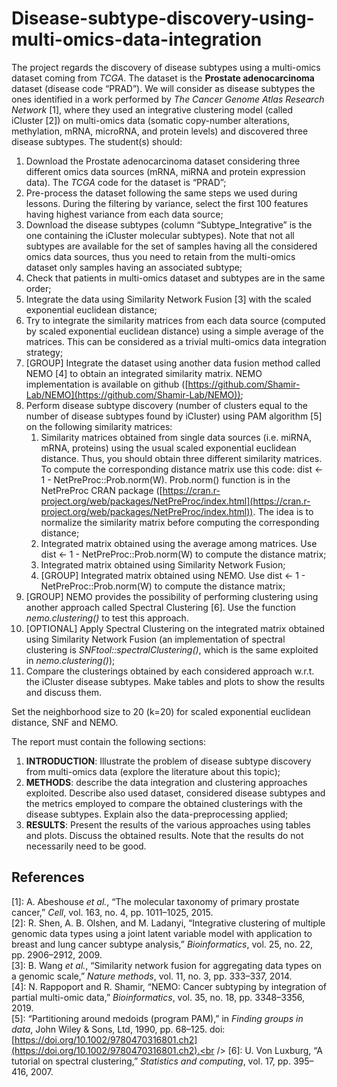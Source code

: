 # Disease-subtype-discovery-using-multi-omics-data-integration

The project regards the discovery of disease subtypes using a multi-omics dataset coming from _TCGA_. The dataset is the **Prostate adenocarcinoma** dataset (disease code “PRAD”). We will consider as disease subtypes the ones identified in a work performed by _The Cancer Genome Atlas Research Network_ [1], where they used an integrative clustering model (called iCluster [2]) on multi-omics data (somatic copy-number alterations, methylation, mRNA, microRNA, and protein levels) and discovered three disease subtypes. The student(s) should:

1. Download the Prostate adenocarcinoma dataset considering three different omics data sources (mRNA, miRNA and protein expression data). The _TCGA_ code for the dataset is “PRAD”;
2. Pre-process the dataset following the same steps we used during lessons. During the filtering by variance, select the first $100$ features having highest variance from each data source;
3. Download the disease subtypes (column “Subtype\_Integrative” is the one containing the iCluster molecular subtypes). Note that not all subtypes are available for the set of samples having all the considered omics data sources, thus you need to retain from the multi-omics dataset only samples having an associated subtype;
4. Check that patients in multi-omics dataset and subtypes are in the same order;
5. Integrate the data using Similarity Network Fusion [3] with the scaled exponential euclidean distance;
6. Try to integrate the similarity matrices from each data source (computed by scaled exponential euclidean distance) using a simple average of the matrices. This can be considered as a trivial multi-omics data integration strategy;
7. [GROUP] Integrate the dataset using another data fusion method called NEMO [4] to obtain an integrated similarity matrix. NEMO implementation is available on github ([https://github.com/Shamir-Lab/NEMO](https://github.com/Shamir-Lab/NEMO));
8. Perform disease subtype discovery (number of clusters equal to the number of disease subtypes found by iCluster) using PAM algorithm [5] on the following similarity matrices:
	1. Similarity matrices obtained from single data sources (i.e. miRNA, mRNA, proteins) using the usual scaled exponential euclidean distance. Thus, you should obtain three different similarity matrices. To compute the corresponding distance matrix use this code: dist <- 1 - NetPreProc::Prob.norm(W). Prob.norm() function is in the NetPreProc CRAN package ([https://cran.r-project.org/web/packages/NetPreProc/index.html](https://cran.r-project.org/web/packages/NetPreProc/index.html)). The idea is to normalize the similarity matrix before computing the corresponding distance;
	2. Integrated matrix obtained using the average among matrices. Use dist <- 1 - NetPreProc::Prob.norm(W) to compute the distance matrix;
	3. Integrated matrix obtained using Similarity Network Fusion;
	4. [GROUP] Integrated matrix obtained using NEMO. Use dist <- 1 - NetPreProc::Prob.norm(W) to compute the distance matrix;
9. [GROUP] NEMO provides the possibility of performing clustering using another approach called Spectral Clustering [6]. Use the function *nemo.clustering()* to test this approach.
10. [OPTIONAL] Apply Spectral Clustering on the integrated matrix obtained using Similarity Network Fusion (an implementation of spectral clustering is *SNFtool::spectralClustering()*, which is the same exploited in *nemo.clustering()*);
11. Compare the clusterings obtained by each considered approach w.r.t. the iCluster disease subtypes. Make tables and plots to show the results and discuss them.

Set the neighborhood size to 20 (k=20) for scaled exponential euclidean distance, SNF and NEMO.

The report must contain the following sections:

1. **INTRODUCTION**: Illustrate the problem of disease subtype discovery from multi-omics data (explore the literature about this topic);
2. **METHODS**: describe the data integration and clustering approaches exploited. Describe also used dataset, considered disease subtypes and the metrics employed to compare the obtained clusterings with the disease subtypes. Explain also the data-preprocessing applied;
3. **RESULTS**: Present the results of the various approaches using tables and plots. Discuss the obtained results. Note that the results do not necessarily need to be good.


## References

[1]: A. Abeshouse *et al.*, “The molecular taxonomy of primary prostate cancer,” *Cell*, vol. 163, no. 4, pp. 1011–1025, 2015.<br />
[2]: R. Shen, A. B. Olshen, and M. Ladanyi, “Integrative clustering of multiple genomic data types using a joint latent variable model with application to breast and lung cancer subtype analysis,” *Bioinformatics*, vol. 25, no. 22, pp. 2906–2912, 2009.<br />
[3]: B. Wang *et al.*, “Similarity network fusion for aggregating data types on a genomic scale,” *Nature methods*, vol. 11, no. 3, pp. 333–337, 2014.<br />
[4]: N. Rappoport and R. Shamir, “NEMO: Cancer subtyping by integration of partial multi-omic data,” *Bioinformatics*, vol. 35, no. 18, pp. 3348–3356, 2019.<br />
[5]: “Partitioning around medoids (program PAM),” in *Finding groups in data*, John Wiley & Sons, Ltd, 1990, pp. 68–125. doi: [https://doi.org/10.1002/9780470316801.ch2](https://doi.org/10.1002/9780470316801.ch2).<br />
[6]: U. Von Luxburg, “A tutorial on spectral clustering,” *Statistics and computing*, vol. 17, pp. 395–416, 2007.
